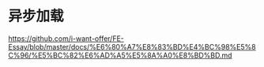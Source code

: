 # 异步加载

https://github.com/i-want-offer/FE-Essay/blob/master/docs/%E6%80%A7%E8%83%BD%E4%BC%98%E5%8C%96/%E5%BC%82%E6%AD%A5%E5%8A%A0%E8%BD%BD.md